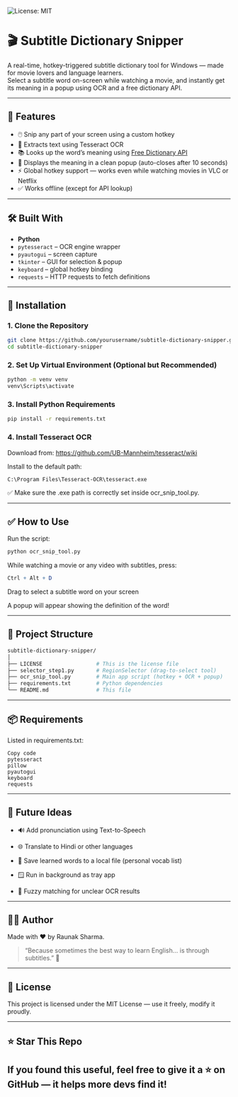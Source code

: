 ![License: MIT](https://img.shields.io/badge/License-MIT-yellow.svg)

# 🎬 Subtitle Dictionary Snipper

A real-time, hotkey-triggered subtitle dictionary tool for Windows — made for movie lovers and language learners.  
Select a subtitle word on-screen while watching a movie, and instantly get its meaning in a popup using OCR and a free dictionary API.

---

## 🚀 Features

- 🖱️ Snip any part of your screen using a custom hotkey
- 🧠 Extracts text using Tesseract OCR
- 📚 Looks up the word’s meaning using [Free Dictionary API](https://dictionaryapi.dev/)
- 💬 Displays the meaning in a clean popup (auto-closes after 10 seconds)
- ⚡ Global hotkey support — works even while watching movies in VLC or Netflix
- ✅ Works offline (except for API lookup)

---

## 🛠️ Built With

- **Python**
- `pytesseract` – OCR engine wrapper
- `pyautogui` – screen capture
- `tkinter` – GUI for selection & popup
- `keyboard` – global hotkey binding
- `requests` – HTTP requests to fetch definitions

---

## 🔧 Installation

### 1. Clone the Repository

```bash
git clone https://github.com/yourusername/subtitle-dictionary-snipper.git
cd subtitle-dictionary-snipper
```
### 2. Set Up Virtual Environment (Optional but Recommended)
```bash
python -m venv venv
venv\Scripts\activate
```
### 3. Install Python Requirements
```bash
pip install -r requirements.txt
```
### 4. Install Tesseract OCR
Download from: https://github.com/UB-Mannheim/tesseract/wiki

Install to the default path:

```text
C:\Program Files\Tesseract-OCR\tesseract.exe
```
✅ Make sure the .exe path is correctly set inside ocr_snip_tool.py.

---

## ✅ How to Use
Run the script:

```bash
python ocr_snip_tool.py
```
While watching a movie or any video with subtitles, press:

```mathematica
Ctrl + Alt + D
```
Drag to select a subtitle word on your screen

A popup will appear showing the definition of the word!

---

## 📁 Project Structure
```bash
subtitle-dictionary-snipper/
│
├── LICENSE                 # This is the license file
├── selector_step1.py       # RegionSelector (drag-to-select tool)
├── ocr_snip_tool.py        # Main app script (hotkey + OCR + popup)
├── requirements.txt        # Python dependencies
└── README.md               # This file
```

---

## 📦 Requirements
Listed in requirements.txt:

```text
Copy code
pytesseract
pillow
pyautogui
keyboard
requests
```

---

## 🧠 Future Ideas
- 🔊 Add pronunciation using Text-to-Speech

- 🌐 Translate to Hindi or other languages

- 📓 Save learned words to a local file (personal vocab list)

- 🪟 Run in background as tray app

- 🧪 Fuzzy matching for unclear OCR results

---

## 🙋‍♂️ Author
Made with ❤️ by Raunak Sharma.

> “Because sometimes the best way to learn English... is through subtitles.” 🎥

---

## 🪪 License
This project is licensed under the MIT License — use it freely, modify it proudly.

---

## ⭐️ Star This Repo
If you found this useful, feel free to give it a ⭐️ on GitHub — it helps more devs find it!
---
